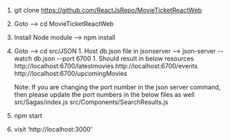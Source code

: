 1. git clone https://github.com/ReactJsRepo/MovieTicketReactWeb
2. Goto —> cd MovieTicketReactWeb
3. Install Node module —> npm install 
4. Goto —> cd src/JSON
        1. Host db.json file in jsonserver —> json-server --watch db.json --port 6700
            1. Should result in below resources
			  	  http://localhost:6700/latestmovies
				  http://localhost:6700/events
				  http://localhost:6700/upcomingMovies

	Note: If you are changing the port number in the json server command, then 	please update the port numbers in the below files as well
			src/Sagas/index.js
			src/Components/SearchResults.js

5. npm start
6. visit ‘http://localhost:3000'
